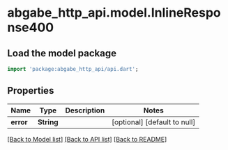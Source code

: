 # abgabe_http_api.model.InlineResponse400

## Load the model package
```dart
import 'package:abgabe_http_api/api.dart';
```

## Properties
Name | Type | Description | Notes
------------ | ------------- | ------------- | -------------
**error** | **String** |  | [optional] [default to null]

[[Back to Model list]](../README.md#documentation-for-models) [[Back to API list]](../README.md#documentation-for-api-endpoints) [[Back to README]](../README.md)



